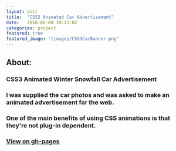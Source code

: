 ```yaml
---
layout: post
title:  "CSS3 Animated Car Advertisement"
date:   2016-02-08 19:13:02
categories: project
featured: true
featured_image: "/images/CSS3CarBanner.png"
---
```



## About: 

### CSS3 Animated Winter Snowfall Car Advertisement

### I was supplied the car photos and was asked to make an animated advertisement for the web.

### One of the main benefits of using CSS animations is that they're not plug-in dependent.

### [View on gh-pages](http://jaroot32.github.io/CSSCarAds/)




